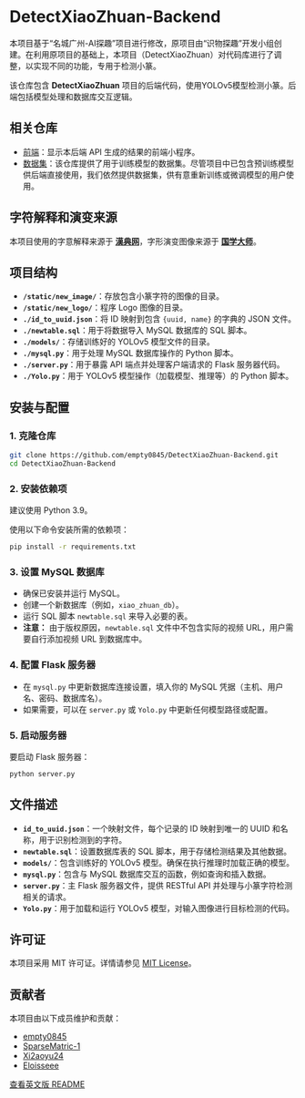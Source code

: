# **DetectXiaoZhuan-Backend**

本项目基于“名城广州-AI探趣”项目进行修改，原项目由“识物探趣”开发小组创建。在利用原项目的基础上，本项目（DetectXiaoZhuan）对代码库进行了调整，以实现不同的功能，专用于检测小篆。

该仓库包含 **DetectXiaoZhuan** 项目的后端代码，使用YOLOv5模型检测小篆。后端包括模型处理和数据库交互逻辑。

## 相关仓库

- [前端](https://github.com/empty0845/DetectXiaoZhuan-WeChat.git)：显示本后端 API 生成的结果的前端小程序。
- [数据集](https://github.com/empty0845/DetectXiaoZhuan-Dataset.git)：该仓库提供了用于训练模型的数据集。尽管项目中已包含预训练模型供后端直接使用，我们依然提供数据集，供有意重新训练或微调模型的用户使用。

## 字符解释和演变来源
本项目使用的字意解释来源于 **[漢典网](https://www.zdic.net/)**，字形演变图像来源于 **[国学大师](https://www.guoxuedashi.net/)**。

## **项目结构**

- **`/static/new_image/`**：存放包含小篆字符的图像的目录。
- **`/static/new_logo/`**：程序 Logo 图像的目录。
- **`./id_to_uuid.json`**：将 ID 映射到包含 `{uuid, name}` 的字典的 JSON 文件。
- **`./newtable.sql`**：用于将数据导入 MySQL 数据库的 SQL 脚本。
- **`./models/`**：存储训练好的 YOLOv5 模型文件的目录。
- **`./mysql.py`**：用于处理 MySQL 数据库操作的 Python 脚本。
- **`./server.py`**：用于暴露 API 端点并处理客户端请求的 Flask 服务器代码。
- **`./Yolo.py`**：用于 YOLOv5 模型操作（加载模型、推理等）的 Python 脚本。

## **安装与配置**

### 1. **克隆仓库**
```bash
git clone https://github.com/empty0845/DetectXiaoZhuan-Backend.git
cd DetectXiaoZhuan-Backend
```

### 2. **安装依赖项**
建议使用 Python 3.9。

使用以下命令安装所需的依赖项：

```bash
pip install -r requirements.txt
```

### 3. **设置 MySQL 数据库**
- 确保已安装并运行 MySQL。
- 创建一个新数据库（例如，`xiao_zhuan_db`）。
- 运行 SQL 脚本 `newtable.sql` 来导入必要的表。
- **注意：** 由于版权原因，`newtable.sql` 文件中不包含实际的视频 URL，用户需要自行添加视频 URL 到数据库中。

### 4. **配置 Flask 服务器**
- 在 `mysql.py` 中更新数据库连接设置，填入你的 MySQL 凭据（主机、用户名、密码、数据库名）。
- 如果需要，可以在 `server.py` 或 `Yolo.py` 中更新任何模型路径或配置。

### 5. **启动服务器**
要启动 Flask 服务器：

```bash
python server.py
```

## **文件描述**

- **`id_to_uuid.json`**：一个映射文件，每个记录的 ID 映射到唯一的 UUID 和名称，用于识别检测到的字符。
- **`newtable.sql`**：设置数据库表的 SQL 脚本，用于存储检测结果及其他数据。
- **`models/`**：包含训练好的 YOLOv5 模型。确保在执行推理时加载正确的模型。
- **`mysql.py`**：包含与 MySQL 数据库交互的函数，例如查询和插入数据。
- **`server.py`**：主 Flask 服务器文件，提供 RESTful API 并处理与小篆字符检测相关的请求。
- **`Yolo.py`**：用于加载和运行 YOLOv5 模型，对输入图像进行目标检测的代码。

## **许可证**

本项目采用 MIT 许可证。详情请参见 [MIT License](https://opensource.org/licenses/MIT)。

## 贡献者

本项目由以下成员维护和贡献：

- [empty0845](https://github.com/empty0845)
- [SparseMatric-1](https://github.com/SparseMatric-1)
- [Xi2aoyu24](https://github.com/Xi2aoyu24)
- [Eloisseee](https://github.com/Eloisseee)

[查看英文版 README](README.md)
